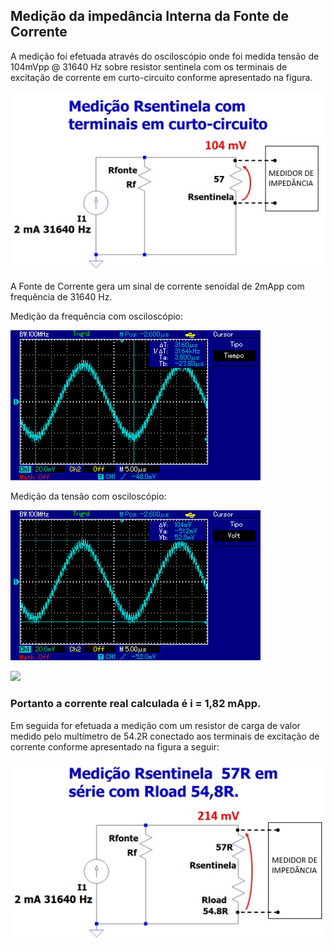## Medição da impedância Interna da Fonte de Corrente

A medição foi efetuada através do osciloscópio onde foi
medida tensão de 104mVpp @ 31640 Hz sobre resistor sentinela com os 
terminais de excitação de corrente em curto-circuito conforme apresentado na figura.

![](Med_Rsent_Terminais_curto.jpg)

A Fonte de Corrente gera um sinal de corrente senoidal de
2mApp com frequência de 31640 Hz.

Medição da frequência com osciloscópio:

![](Frequencia_de_excitacao.jpg)

Medição da tensão com osciloscópio:

![](Amplitude_Rsentinela_mais_curto.jpg)


<img src="https://latex.codecogs.com/svg.latex?\Large&space;i=\frac{VRsentinela}{Rsentinela}" title=" " />

<img src="https://latex.codecogs.com/svg.latex?\Large&space;i=\frac{104mVpp}{57}" title="" />

### Portanto a corrente real calculada é i = 1,82 mApp. 


Em seguida for efetuada a medição com um resistor de carga de valor medido pelo multímetro de 54.2R conectado
aos terminais de excitação de corrente conforme apresentado na figura a seguir:

![](Med_Rsent_Rload_54_8R.jpg)



